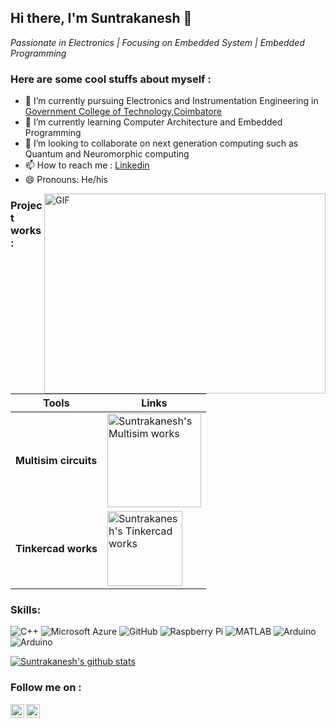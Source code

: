 
## Hi there, I'm Suntrakanesh 👋
*Passionate in Electronics | Focusing on Embedded System | Embedded Programming*

### Here are some cool stuffs about myself :

- 🔭 I’m currently pursuing Electronics and Instrumentation Engineering in [Government College of Technology,Coimbatore](http://www.gct.ac.in/)
- 🌱 I’m currently learning Computer Architecture and Embedded Programming
- 👯 I’m looking to collaborate on next generation computing such as Quantum and Neuromorphic computing
- 📫 How to reach me : [Linkedin](https://www.linkedin.com/in/suntrakanesh-su-0a81471a4/)
- 😄 Pronouns: He/his

<img align="right" alt="GIF" src="https://user-images.githubusercontent.com/64604283/101611830-d8467e00-39be-11eb-8ead-72ab015813a1.gif" width="450" height="320" /> 

### Project works:

| Tools | Links |
| ---- | ---- |
| **Multisim circuits**  | <a href="https://www.multisim.com/contributors/350511-suntrakanesh/" target="_blank"><img align="center" alt="Suntrakanesh's Multisim works" width="150px" src="https://user-images.githubusercontent.com/64604283/94007134-985bfb80-fdbe-11ea-90e5-691fed11ab6b.jpg" />  |
| **Tinkercad works**  | <a href="https://www.tinkercad.com/users/iKUNEW7bex0-suntrakanesh?category=circuits&sort=likes&view_mode=default" target="_blank"><img align="center" alt="Suntrakanesh's Tinkercad works" width="120px" src="https://user-images.githubusercontent.com/64604283/94007523-35b72f80-fdbf-11ea-9bf5-5c2ca32eff10.png" />  |

### Skills:

![C++](https://img.shields.io/badge/-C++-00599C?style=flat-square&logo=c) ![Microsoft Azure](https://img.shields.io/badge/Microsoft%20Azure-232F7E?style=flat-square&logo=microsoft-azure) ![GitHub](https://img.shields.io/badge/-GitHub-181717?style=flat-square&logo=github) ![Raspberry Pi](https://img.shields.io/badge/-Raspberry%20Pi-C51A4A?style=flat-square&logo=Raspberry-Pi) ![MATLAB](https://img.shields.io/badge/-MATALB-0076A8?style=flat-square&logo=Mathworks&logoColor=white) ![Arduino](https://img.shields.io/badge/Arduino-black?style=flat-square&logo=arduino) ![Arduino](https://img.shields.io/badge/ROS-darkblue?style=flat-square&logo=ros) 

[![Suntrakanesh's github stats](https://github-readme-stats.vercel.app/api?username=Suntrakanesh&show_icons=true&theme=vue-dark)](https://github.com/anuraghazra/github-readme-stats) 
### Follow me on :

<a href="https://www.linkedin.com/in/suntrakanesh-su-0a81471a4/" target="_blank">
  <img align="left" alt="Suntrakanesh's Linkdein" width="22px" src="https://cdn.jsdelivr.net/npm/simple-icons@v3/icons/linkedin.svg" />
</a>
<a href="https://medium.com/@gsks.gs60" target="_blank">
  <img align="left" alt="Suntrakanesh's Writings" width="22px" src="https://cdn.jsdelivr.net/npm/simple-icons@v3/icons/medium.svg" />
</a>
